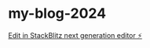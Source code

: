 # my-blog-2024

[Edit in StackBlitz next generation editor ⚡️](https://stackblitz.com/~/github.com/EOMZON/my-blog-2024)